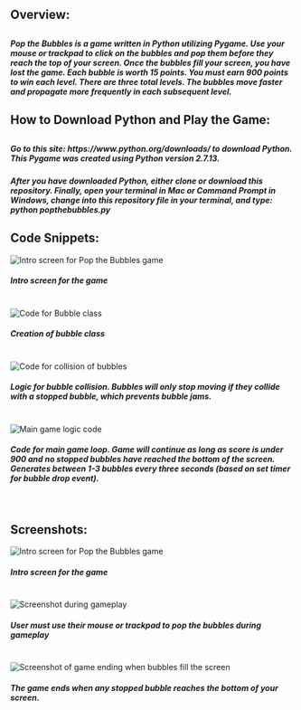 <h2>Overview:<h2>
<h5>Pop the Bubbles is a game written in Python utilizing Pygame. Use your mouse or trackpad to click on the bubbles and pop them before they reach the top of your screen. Once the bubbles fill your screen, you have lost the game. Each bubble is worth 15 points. You must earn 900 points to win each level. There are three total levels. The bubbles move faster and propagate more frequently in each subsequent level.</h5>

<h2>How to Download Python and Play the Game:<h2>
<h5>Go to this site: https://www.python.org/downloads/ to download Python. This Pygame was created using Python version 2.7.13.</h5>

<h5>After you have downloaded Python, either clone or download this repository. Finally, open your terminal in Mac or Command Prompt in Windows, change into this repository file in your terminal, and type: python popthebubbles.py </h5>

<h2>Code Snippets:</h2>

<img src="introscreen.png" alt="Intro screen for Pop the Bubbles game">
<h5>Intro screen for the game</h5>
<br />

<img src="bubbleclass.png" alt="Code for Bubble class">
<h5>Creation of bubble class</h5>
<br />

<img src="collisioncode.png" alt="Code for collision of bubbles">
<h5>Logic for bubble collision. Bubbles will only stop moving if they collide with a stopped bubble, which prevents bubble jams.</h5>
<br />

<img src="maingamelogic.png" alt="Main game logic code">
<h5>Code for main game loop. Game will continue as long as score is under 900 and no stopped bubbles have reached the bottom of the screen. Generates between 1-3 bubbles every three seconds (based on set timer for bubble drop event).</h5>
<br />


<h2>Screenshots:</h2>
<img src="introscreen.png" alt="Intro screen for Pop the Bubbles game">
<h5>Intro screen for the game</h5>
<br />
<img src="gameplay.png" alt="Screenshot during gameplay">
<h5>User must use their mouse or trackpad to pop the bubbles during gameplay</h5>
<br />
<img src="gameoverscreen.png" alt="Screenshot of game ending when bubbles fill the screen">
<h5>The game ends when any stopped bubble reaches the bottom of your screen.</h5>
<br />
